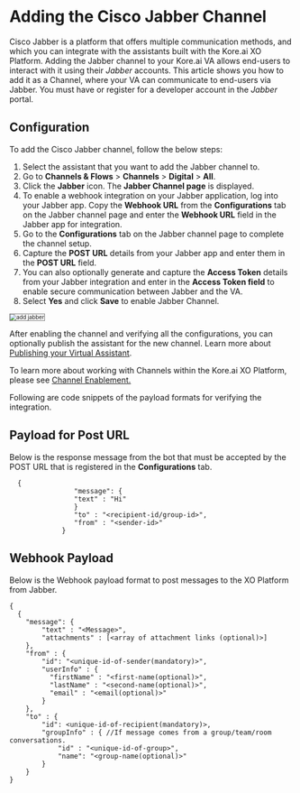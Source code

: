 # Adding the Cisco Jabber Channel

Cisco Jabber is a platform that offers multiple communication methods, and which you can integrate with the assistants built with the Kore.ai XO Platform. Adding the Jabber channel to your Kore.ai VA allows end-users to interact with it using their _Jabber_ accounts. This article shows you how to add it as a Channel, where your VA can communicate to end-users via Jabber. You must have or register for a developer account in the _Jabber_ portal.


## Configuration

To add the Cisco Jabber channel, follow the below steps:



1. Select the assistant that you want to add the Jabber channel to.
2. Go to **Channels & Flows** > **Channels** > **Digital** > **All**.
3. Click the **Jabber** icon. The **Jabber Channel page** is displayed.
4. To enable a webhook integration on your Jabber application, log into your Jabber app. Copy the **Webhook URL** from the **Configurations** tab on the Jabber channel page and enter the **Webhook URL** field in the Jabber app for integration.
5. Go to the **Configurations** tab on the Jabber channel page to complete the channel setup.
6. Capture the **POST URL** details from your Jabber app and enter them in the **POST URL** field.
7. You can also optionally generate and capture the **Access Token** details from your Jabber integration and enter in the **Access Token field** to enable secure communication between Jabber and the VA.
8. Select **Yes** and click **Save** to enable Jabber Channel.
<img src="../images/add-jabber.png" alt="add jabber" title="add jabber" style="border: 1px solid gray; zoom:70%;">


After enabling the channel and verifying all the configurations, you can optionally publish the assistant for the new channel. Learn more about[ Publishing your Virtual Assistant](../deploy/publishing-bot.md).

To learn more about working with Channels within the Kore.ai XO Platform, please see [Channel Enablement.](../channels/adding-channels-to-your-bot.md)



Following are code snippets of the payload formats for verifying the integration.



## Payload for Post URL

Below is the response message from the bot that must be accepted by the POST URL that is registered in the **Configurations** tab.


```
  {
                "message": {
                "text" : "Hi"
                }
                "to" : "<recipient-id/group-id>",
                "from" : "<sender-id>"
             }
```



## Webhook Payload

Below is the Webhook payload format to post messages to the XO Platform from Jabber.

```
{
  {
    "message": {
        "text" : "<Message>",
        "attachments" : [<array of attachment links (optional)>]
    },
    "from" : {
        "id": "<unique-id-of-sender(mandatory)>",
        "userInfo" : {
          "firstName" : "<first-name(optional)>",
          "lastName" : "<second-name(optional)>",
          "email" : "<email(optional)>"
        }
    },
    "to" : {
        "id": <unique-id-of-recipient(mandatory)>,
        "groupInfo" : { //If message comes from a group/team/room conversations.
            "id" : "<unique-id-of-group>",
            "name": "<group-name(optional)>"
        }
    }
}
```
